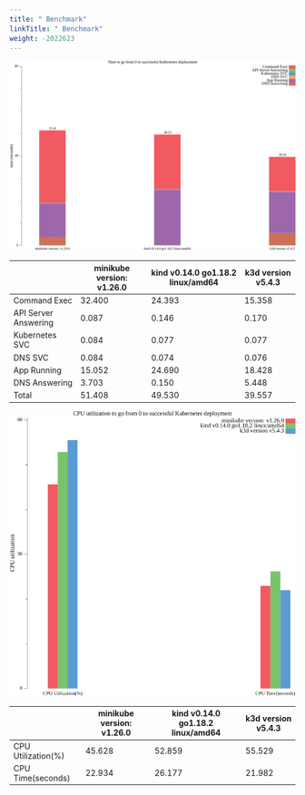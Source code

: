 ```yaml
---
title: " Benchmark"
linkTitle: " Benchmark"
weight: -2022623
---
```


![time-to-k8s](./site/static/images/benchmarks/timeToK8s/v1.26.0-time.png)

|                      | minikube version: v1.26.0 | kind v0.14.0 go1.18.2 linux/amd64 | k3d version v5.4.3 |
|----------------------|---------------------------|-----------------------------------|--------------------|
| Command Exec         |                    32.400 |                            24.393 |             15.358 |
| API Server Answering |                     0.087 |                             0.146 |              0.170 |
| Kubernetes SVC       |                     0.084 |                             0.077 |              0.077 |
| DNS SVC              |                     0.084 |                             0.074 |              0.076 |
| App Running          |                    15.052 |                            24.690 |             18.428 |
| DNS Answering        |                     3.703 |                             0.150 |              5.448 |
| Total                |                    51.408 |                            49.530 |             39.557 |



![cpu-to-k8s](./site/static/images/benchmarks/timeToK8s/v1.26.0-cpu.png)

|                    | minikube version: v1.26.0 | kind v0.14.0 go1.18.2 linux/amd64 | k3d version v5.4.3 |
|--------------------|---------------------------|-----------------------------------|--------------------|
| CPU Utilization(%) |                    45.628 |                            52.859 |             55.529 |
| CPU Time(seconds)  |                    22.934 |                            26.177 |             21.982 |

